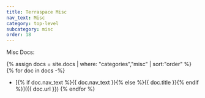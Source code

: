 ```yaml
---
title: Terraspace Misc
nav_text: Misc
category: top-level
subcategory: misc
order: 18
---
```


Misc Docs:

{% assign docs = site.docs | where: "categories","misc" | sort:"order" %}
{% for doc in docs -%}
* [{% if doc.nav_text %}{{ doc.nav_text }}{% else %}{{ doc.title }}{% endif %}]({{ doc.url }})
{% endfor %}
